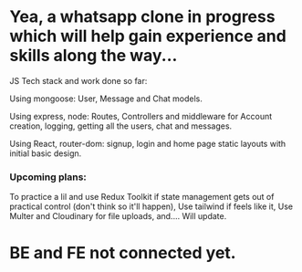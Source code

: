 # Yea, a whatsapp clone in progress which will help gain experience and skills along the way...

JS Tech stack and work done so far:

Using mongoose: 
  User, Message and Chat models.
  
Using express, node: 
  Routes, Controllers and middleware for Account creation, logging, getting all the users, chat and messages.
  
Using React, router-dom: 
  signup, login and home page static layouts with initial basic design.


### Upcoming plans: 

To practice a lil and use Redux Toolkit if state management gets out of practical control (don't think so it'll happen),
Use tailwind if feels like it,
Use Multer and Cloudinary for file uploads,
and.... Will update.

# BE and FE not connected yet.
